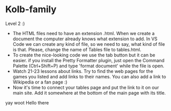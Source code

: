 # Kolb-family

Level 2 :)
- The HTML files need to have an extension .html. When we create a document the computer already knows what extension to add. In VS Code we can create any kind of file, so we need to say, what kind of file is that. Please, change the name of Tables file to tables.html.
- To create the nice-looking code we use the tab button but it can be easier. if you install the Pretty Formatter plugin, just open the Command Palette (Ctrl+Shift+P) and type 'format document' while the file is open.
- Watch 21-23 lessons about links. Try to find the web pages for the games you listed and add links to their names. You can also add a link to Wikipedia or a fan page :)
- Now it's time to connect your tables page and put the link to it on our main site. Add it somewhere at the bottom of the main page with its title.

yay
woot Hello there
